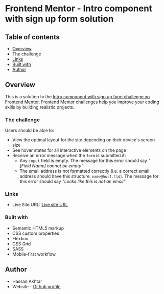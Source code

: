 # Frontend Mentor - Intro component with sign up form solution



## Table of contents

- [Overview](#overview)
- [The challenge](#the-challenge)
- [Links](#links)
- [Built with](#built-with)
- [Author](#author)


## Overview

This is a solution to the [Intro component with sign up form challenge on Frontend Mentor](https://www.frontendmentor.io/challenges/intro-component-with-signup-form-5cf91bd49edda32581d28fd1). Frontend Mentor challenges help you improve your coding skills by building realistic projects.

### The challenge

Users should be able to:

- View the optimal layout for the site depending on their device's screen size
- See hover states for all interactive elements on the page
- Receive an error message when the `form` is submitted if:
  - Any `input` field is empty. The message for this error should say *"[Field Name] cannot be empty"*
  - The email address is not formatted correctly (i.e. a correct email address should have this structure: `name@host.tld`). The message for this error should say *"Looks like this is not an email"*


### Links

- Live Site URL: [Live site URL](https://hassanakhtar8.github.io/intro-component-with-signup-form-master/)

### Built with

- Semantic HTML5 markup
- CSS custom properties
- Flexbox
- CSS Grid
- SASS
- Mobile-first workflow


## Author

- Hassan Akhtar
- Website - [Github profile](https://github.com/HassanAkhtar8)

